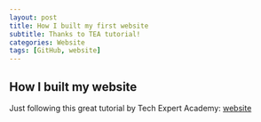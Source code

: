```yaml
---
layout: post
title: How I built my first website
subtitle: Thanks to TEA tutorial!
categories: Website
tags: [GitHub, website]
---
```


## How I built my website

Just following this great tutorial by Tech Expert Academy: [website](https://www.youtube.com/watch?v=TRIys0HLJuU)
